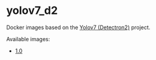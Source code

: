 # yolov7_d2

Docker images based on the [Yolov7 (Detectron2)](https://github.com/jinfagang/yolov7_d2) project.

Available images:

* [1.0](1.0)

